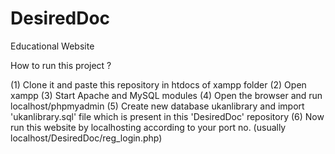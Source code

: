 # DesiredDoc
Educational Website

How to run this project ?

(1) Clone it and paste this repository in htdocs of xampp folder
(2) Open xampp
(3) Start Apache and MySQL modules
(4) Open the browser and run localhost/phpmyadmin
(5) Create new database ukanlibrary and import 'ukanlibrary.sql' file which is present in this 'DesiredDoc' repository
(6) Now run this website by localhosting according to your port no. (usually localhost/DesiredDoc/reg_login.php)
